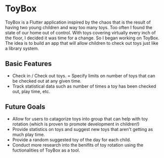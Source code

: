 # ToyBox

ToyBox is a Flutter application inspired by the chaos that is the result of having two young children and way too many toys. Too often I found the state of our home out of control. With toys covering virtually every inch of the floor, I decided it was time for a change. So I began working on ToyBox. The idea is to build an app that will allow children to check out toys just like a library system. 


## Basic Features

- Check in / Check out toys.
= Specify limits on number of toys that can be checked out at any given time.
- Track statistical data such as number of times a toy has been checked out, play time, etc.

## Future Goals

- Allow for users to catagorize toys into group that can help with toy rotation (which is proven to promote development in children!)
- Provide statistics on toys and suggest new toys that aren't getting as much play time. 
- Provide a random suggested toy of the day for each child.
- Conduct more research into the benifits of toy rotation using the fuctionalities of ToyBox as a tool.




